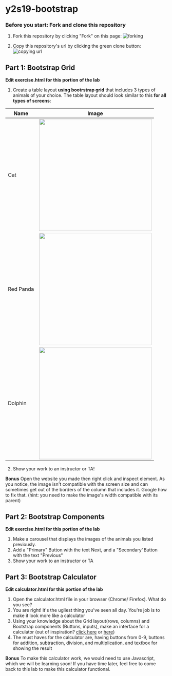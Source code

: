 
# y2s19-bootstrap

### Before you start: Fork and clone this repository

1. Fork this repository by clicking "Fork" on this page:
![forking](https://image.ibb.co/jHRieT/forking.png)

2. Copy this repository's url by clicking the green clone button:
![copying url](https://image.ibb.co/n2wYeT/copying_clone.png)

## Part 1: Bootstrap Grid
__Edit exercise.html for this portion of the lab__
1. Create a table layout **using bootrstrap grid** that includes 3 types of animals of your choice. The table layout should look similar to this **for all types of screens**: 

| Name       | Image  |
| ------------- | -----|
| Cat     | <img src="https://i.ytimg.com/vi/YCaGYUIfdy4/maxresdefault.jpg" width="350"> |
| Red Panda     | <img src="https://i.redd.it/0vbx9fw2hpd01.jpg" width="350"> |
| Dolphin     | <img src="https://i0.wp.com/funkidsjokes.com/wp-content/uploads/2016/08/dolphin-203875_960_720.jpg?resize=300%2C200&ssl=1" width="350"> |
2. Show your work to an instructor or TA!

**Bonus**
Open the website you made then right click and inspect element. As you notice, the image isn't compatible with the screen size and can sometimes get out of the borders of the column that includes it. Google how to fix that. (hint: you need to make the image's width compatible with its parent)


## Part 2: Bootstrap Components
__Edit exercise.html for this portion of the lab__
1. Make a carousel that displays the images of the animals you listed previously.
2. Add a "Primary" Button with the text Next, and a "Secondary"Button with the text "Previous"
3. Show your work to an instructor or TA

## Part 3: Bootstrap Calculator
__Edit calculator.html for this portion of the lab__
1. Open the calculator.html file in your browser (Chrome/ Firefox). What do you see?
2. You are right! it's the ugliest thing you've seen all day. You're job is to make it look more like a calculator
3. Using your knowledge about the Grid layout(rows, columns) and Bootstrap components (Buttons, inputs), make an interface for a calculator (out of inspiration? [click here](http://cdn.designrshub.com/wp-content/uploads/2013/04/calculator-interface-designs-11.jpg) or [here](https://banner2.kisspng.com/20180325/ysq/kisspng-user-interface-design-calculator-dribbble-designer-calculator-5ab71f53c544c2.723624731521950547808.jpg))
4. The must haves for the calculator are, having buttons from 0-9, buttons for addition, subtraction, division, and multiplication, and textbox for showing the result

**Bonus**
To make this calculator work, we would need to use Javascript, which we will be learning soon! If you have time later, feel free to come back to this lab to make this calculator functional.
